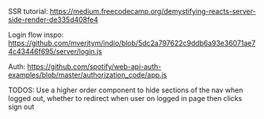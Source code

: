 SSR tutorial: https://medium.freecodecamp.org/demystifying-reacts-server-side-render-de335d408fe4

Login flow inspo: https://github.com/mveritym/indio/blob/5dc2a797622c9ddb6a93e36071ae74c43446f695/server/login.js

Auth: https://github.com/spotify/web-api-auth-examples/blob/master/authorization_code/app.js

TODOS:
Use a higher order component to hide sections of the nav when logged out, whether to redirect when user on logged in page then clicks sign out

